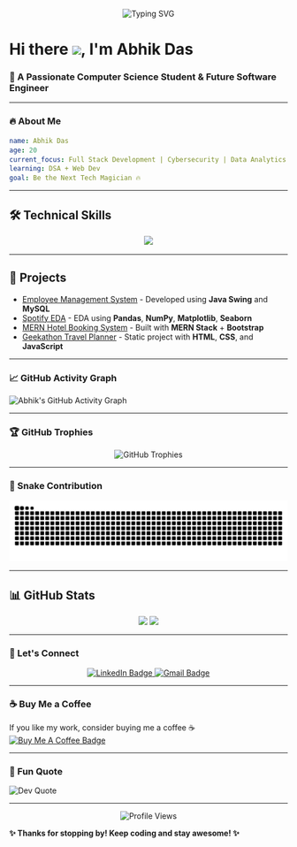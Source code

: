 
<!-- Banner Animation -->
<p align="center">
  <img src="https://readme-typing-svg.herokuapp.com?font=Fira+Code&duration=3000&pause=500&color=82aaff&width=435&lines=Welcome+to+My+GitHub+Profile!;Full+Stack+Developer+%7C+Cybersecurity+Enthusiast;Passionate+about+Tech+and+Innovation" alt="Typing SVG" />
</p>

# Hi there <img src="https://media.giphy.com/media/hvRJCLFzcasrR4ia7z/giphy.gif" width="30px">, I'm **Abhik Das**
### 🚀 A Passionate Computer Science Student & Future Software Engineer  

---

### 🔥 About Me
```yaml
name: Abhik Das
age: 20
current_focus: Full Stack Development | Cybersecurity | Data Analytics
learning: DSA + Web Dev
goal: Be the Next Tech Magician 🔥

```

---

## 🛠️ **Technical Skills**
<div align="center">
  <img src="https://skillicons.dev/icons?i=java,python,javascript,mongodb,mysql,react,nodejs,expressjs,html,css,bootstrap,git,github,vscode,eclipse,arduino,raspberrypi" />
</div>

---

## 🚀 **Projects**
- [Employee Management System](https://github.com/AO811/Employee-Management-System) - Developed using **Java Swing** and **MySQL**  
- [Spotify EDA](https://github.com/AO811/SpotifyEDA) - EDA using **Pandas**, **NumPy**, **Matplotlib**, **Seaborn**  
- [MERN Hotel Booking System](https://github.com/AO811/MERN-Hotel-Booking-System) - Built with **MERN Stack** + **Bootstrap**  
- [Geekathon Travel Planner](https://github.com/AO811/Geekathon_TravelPlanner) - Static project with **HTML**, **CSS**, and **JavaScript**  

---

### 📈 GitHub Activity Graph
![Abhik's GitHub Activity Graph](https://github-readme-activity-graph.vercel.app/graph?username=AO811&theme=tokyonight&hide_border=true)

---

### 🏆 GitHub Trophies
<p align="center">
  <img src="https://github-profile-trophy.vercel.app/?username=AO811&theme=tokyonight&no-frame=true" alt="GitHub Trophies">
</p>

---

### 🐍 Snake Contribution
<p align="center">
  <img src="https://raw.githubusercontent.com/AO811/AO811/main/dist/github-contribution-grid-snake.svg" />
</p>

---

## 📊 GitHub Stats
<p align="center">
  <img src="https://github-readme-stats.vercel.app/api?username=AO811&show_icons=true&theme=tokyonight" height="160px" />
  <img src="https://streak-stats.demolab.com?user=AO811&theme=tokyonight" height="160px" />
</p>


---

### 💬 Let's Connect
<p align="center">
  <a href="https://www.linkedin.com/in/abhikdas0811">
    <img src="https://img.shields.io/badge/LinkedIn-blue?style=for-the-badge&logo=linkedin" alt="LinkedIn Badge"/>
  </a>
  <a href="mailto:abhikdas0811@gmail.com">
    <img src="https://img.shields.io/badge/Gmail-D14836?style=for-the-badge&logo=gmail" alt="Gmail Badge"/>
  </a>
</p>

---

### ☕ Buy Me a Coffee
If you like my work, consider buying me a coffee ☕  
<a href="https://www.buymeacoffee.com/abhikdas" target="_blank">
    <img src="https://img.shields.io/badge/Buy_Me_A_Coffee-F4A460?style=for-the-badge&logo=buy-me-a-coffee&logoColor=white" alt="Buy Me A Coffee Badge">
</a>

---

### 📌 Fun Quote
![Dev Quote](https://quotes-github-readme.vercel.app/api?type=horizontal&theme=dark)

---

<p align="center">
  <img src="https://komarev.com/ghpvc/?username=AO811&color=blue" alt="Profile Views"/>
</p>

**✨ Thanks for stopping by! Keep coding and stay awesome! ✨**
